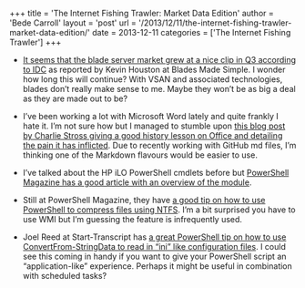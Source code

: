 +++
title = 'The Internet Fishing Trawler: Market Data Edition'
author = 'Bede Carroll'
layout = 'post'
url = '/2013/12/11/the-internet-fishing-trawler-market-data-edition/'
date = 2013-12-11
categories = ['The Internet Fishing Trawler']
+++

- [It seems that the blade server market grew at a nice clip in Q3
  according to IDC](http://bladesmadesimple.com/2013/12/idc-reports-worldwide-server-market-revenues-declines-3-7-q3-2013/)
  as reported by Kevin Houston at Blades Made Simple. I wonder how long
  this will continue? With VSAN and associated technologies, blades don’t
  really make sense to me. Maybe they won’t be as big a deal as they are
  made out to be?

- I’ve been working a lot with Microsoft Word lately and quite frankly I
  hate it. I’m not sure how but I managed to stumble upon [this blog post
  by Charlie Stross giving a good history lesson on Office and detailing
  the pain it has inflicted](http://www.antipope.org/charlie/blog-static/2013/10/why-microsoft-word-must-die.html).
  Due to recently working with GitHub md files, I’m thinking one of the
  Markdown flavours would be easier to use.

- I’ve talked about the HP iLO PowerShell cmdlets before but [PowerShell
  Magazine has a good article with an overview of the
  module](http://www.powershellmagazine.com/2013/11/12/hp-scripting-tools-for-windows-powershell/).

- Still at PowerShell Magazine, they have [a good tip on how to use
  PowerShell to compress files using
  NTFS](http://www.powershellmagazine.com/2013/10/28/pstip-compress-and-uncompress-files-and-folders-using-wmi/).
  I’m a bit surprised you have to use WMI but I’m guessing the feature is
  infrequently used.

- Joel Reed at Start-Transcript has [a great PowerShell tip on how to use
  ConvertFrom-StringData to read in “ini” like configuration
  files](http://blog.start-transcript.com/2013/08/15/just-a-bunch-of-text-files/).
  I could see this coming in handy if you want to give your PowerShell
  script an “application-like” experience. Perhaps it might be useful in
  combination with scheduled tasks?
